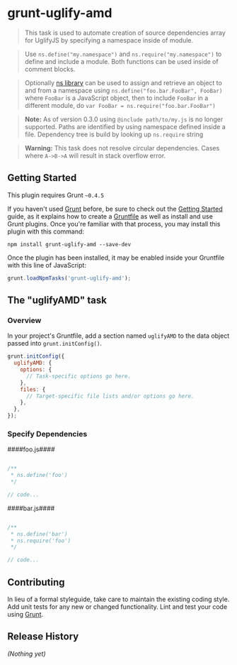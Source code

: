 # grunt-uglify-amd

> This task is used to automate creation of source dependencies array for UglifyJS by specifying a namespace inside of module.

> Use ```ns.define("my.namespace")``` and ```ns.require("my.namespace")``` to define and include a module. Both functions can be used inside of comment blocks.

> Optionally [ns library](https://github.com/logashoff/ns) can be used to assign and retrieve an object to and from a namespace using ```ns.define("foo.bar.FooBar", FooBar)``` where ```FooBar``` is a JavaScript object, then to include ```FooBar``` in a different module, do ```var FooBar = ns.require("foo.bar.FooBar")```

>**Note:** As of version 0.3.0 using ```@include path/to/my.js``` is no longer supported. Paths are identified by using namespace defined inside a file. Dependency tree is build by looking up ``ns.require`` string

>**Warning:** This task does not resolve circular dependencies. Cases where ```A->B->A``` will result in stack overflow error. 

## Getting Started
This plugin requires Grunt `~0.4.5`

If you haven't used [Grunt](http://gruntjs.com/) before, be sure to check out the [Getting Started](http://gruntjs.com/getting-started) guide, as it explains how to create a [Gruntfile](http://gruntjs.com/sample-gruntfile) as well as install and use Grunt plugins. Once you're familiar with that process, you may install this plugin with this command:

```shell
npm install grunt-uglify-amd --save-dev
```

Once the plugin has been installed, it may be enabled inside your Gruntfile with this line of JavaScript:

```js
grunt.loadNpmTasks('grunt-uglify-amd');
```

## The "uglifyAMD" task

### Overview
In your project's Gruntfile, add a section named `uglifyAMD` to the data object passed into `grunt.initConfig()`.

```js
grunt.initConfig({
  uglifyAMD: {
    options: {
      // Task-specific options go here.
    },
    files: {
      // Target-specific file lists and/or options go here.
    },
  },
});
```

### Specify Dependencies

####foo.js####
```js

/**
 * ns.define('foo')
 */

// code...
```
####bar.js####
```js

/**
 * ns.define('bar')
 * ns.require('foo')
 */

// code...
```

## Contributing
In lieu of a formal styleguide, take care to maintain the existing coding style. Add unit tests for any new or changed functionality. Lint and test your code using [Grunt](http://gruntjs.com/).

## Release History
_(Nothing yet)_
